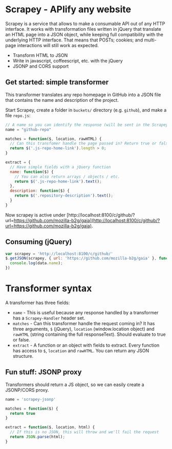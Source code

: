 # Scrapey - APIify any website

Scrapey is a service that allows to make a consumable API out of any HTTP interface. It works with transformation files written in jQuery that translate an HTML page into a JSON object, while keeping full compatibility with the underlying HTTP interface. That means that POSTs; cookies; and multi-page interactions will still work as expected.

* Transform HTML to JSON
* Write in javascript, coffeescript, etc. with the jQuery
* JSONP and CORS support

## Get started: simple transformer

This transformer translates any repo homepage in GitHub into a JSON file that contains the name and description of the project.

Start Scrapey, create a folder in `buckets/` directory (e.g. `github`), and make a file `repo.js`:

```js
// A name so you can identify the response (will be sent in the Scrapey-Handler header)
name = "github-repo"

matches = function($, location, rawHTML) {
  // Can this transfomer handle the page passed in? Return true or false. Can use jQuery, location object (window.location) or rawHTML to decide
  return $('.js-repo-home-link').length > 0;
}

extract = {
  // Have simple fields with a jQuery function
  name: function($) {
    // You can also return arrays / objects / etc.
    return $('.js-repo-home-link').text();
  },
  description: function($) {
    return $('.repository-description').text();
  }
}
```

Now scrapey is active under [http://localhost:8100/c/github/?url=https://github.com/mozilla-b2g/gaia](http://localhost:8100/c/github/?url=https://github.com/mozilla-b2g/gaia).

## Consuming (jQuery)

```js
var scrapey = 'http://localhost:8100/c/github/'
$.getJSON(scrapey, { url: 'https://github.com/mozilla-b2g/gaia' }, function(data) {
  console.log(data.name);
})
```

# Transformer syntax

A transformer has three fields:

* `name` - This is useful because any response handled by a transformer has a `Scrapey-Handler` header set.
* `matches` - Can this transformer handle the request coming in? It has three arguments, `$` (jQuery), `location` (window.location object) and `rawHTML` (string containing the full responseText). Should evaluate to true or false.
* `extract` - A function or an object with fields to extract. Every function has access to `$`, `location` and `rawHTML`. You can return any JSON structure.

## Fun stuff: JSONP proxy

Transformers should return a JS object, so we can easily create a JSONP/CORS proxy.

```js
name = 'scrapey-jsonp'

matches = function($) {
  return true
}

extract = function($, location, html) {
  // If this is no JSON, this will throw and we'll fail the request
  return JSON.parse(html);
}
```

